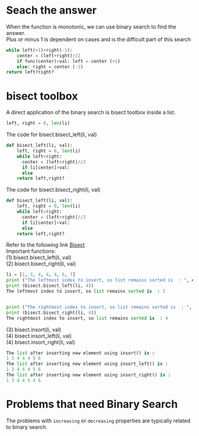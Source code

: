 # Seach the answer

When the function is monotonic, we can use binary search to find the answer.   
Plus or minus 1 is dependent on cases and is the difficult part of this search

```python
while left(+1)<right(-1):
    center = (left+right)//2
    if func(center)<val: left = center (+1)
    else: right = center (-1)
return left?right?
```


# bisect toolbox

A direct application of the binary search is bisect toolbox inside a list.

```python
left, right = 0, len(li)
```

The code for bisect.bisect_left(li, val)

```python
def bisect_left(li, val):
    left, right = 0, len(li)
    while left<right:
      center = (left+right)//2
      if li[center]>val:
      else
    return left,right?
```

The code for bisect.bisect_right(li, val)

```python
def bisect_left(li, val):
    left, right = 0, len(li)
    while left<right:
      center = (left+right)//2
      if li[center]>val:
      else
    return left,right?
```

Refer to the following link [Bisect](https://www.geeksforgeeks.org/bisect-algorithm-functions-in-python/)     
Important functions:     
(1) bisect.bisect_left(li, val)     
(2) bisect.bisect_right(li, val)       

```python
li = [1, 3, 4, 4, 4, 6, 7] 
print ("The leftmost index to insert, so list remains sorted is  : ", end="") 
print (bisect.bisect_left(li, 4)) 
The leftmost index to insert, so list remains sorted is  : 2


print ("The rightmost index to insert, so list remains sorted is  : ", end="") 
print (bisect.bisect_right(li, 4)) 
The rightmost index to insert, so list remains sorted is  : 4
```

(3) bisect.insort(li, val)    
(4) bisect.insort_left(li, val)    
(4) bisect.insort_right(li, val)    

```python
The list after inserting new element using insort() is : 
1 3 4 4 4 5 6 
The list after inserting new element using insort_left() is : 
1 3 4 4 4 5 6 
The list after inserting new element using insort_right() is : 
1 3 4 4 5 4 6 
```

# Problems that need Binary Search

The problems with `increasing` or `decreasing` properties are typically related to binary search.


